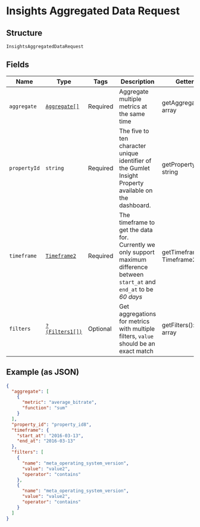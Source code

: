 
# Insights Aggregated Data Request

## Structure

`InsightsAggregatedDataRequest`

## Fields

| Name | Type | Tags | Description | Getter | Setter |
|  --- | --- | --- | --- | --- | --- |
| `aggregate` | [`Aggregate[]`](../../doc/models/aggregate.md) | Required | Aggregate multiple metrics at the same time | getAggregate(): array | setAggregate(array aggregate): void |
| `propertyId` | `string` | Required | The five to ten character unique identifier of the Gumlet Insight Property available on the dashboard. | getPropertyId(): string | setPropertyId(string propertyId): void |
| `timeframe` | [`Timeframe2`](../../doc/models/timeframe-2.md) | Required | The timeframe to get the data for. Currently we only support maximum difference between `start_at` and `end_at` to be *60 days* | getTimeframe(): Timeframe2 | setTimeframe(Timeframe2 timeframe): void |
| `filters` | [`?(Filters1[])`](../../doc/models/filters-1.md) | Optional | Get aggregations for metrics with multiple filters, `value` should be an exact match | getFilters(): ?array | setFilters(?array filters): void |

## Example (as JSON)

```json
{
  "aggregate": [
    {
      "metric": "average_bitrate",
      "function": "sum"
    }
  ],
  "property_id": "property_id8",
  "timeframe": {
    "start_at": "2016-03-13",
    "end_at": "2016-03-13"
  },
  "filters": [
    {
      "name": "meta_operating_system_version",
      "value": "value2",
      "operator": "contains"
    },
    {
      "name": "meta_operating_system_version",
      "value": "value2",
      "operator": "contains"
    }
  ]
}
```

